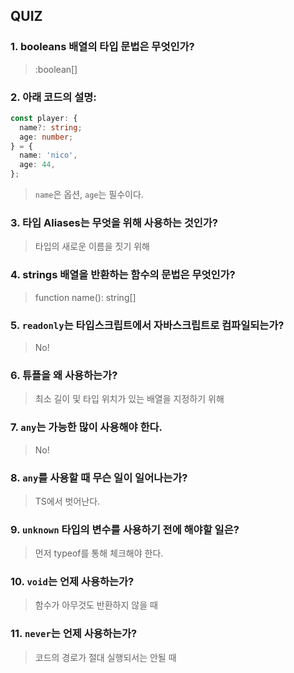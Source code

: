 ## QUIZ

### 1. booleans 배열의 타입 문법은 무엇인가?

> :boolean[]

### 2. 아래 코드의 설명:

```ts
const player: {
  name?: string;
  age: number;
} = {
  name: 'nico',
  age: 44,
};
```

> `name`은 옵션, `age`는 필수이다.

### 3. 타입 Aliases는 무엇을 위해 사용하는 것인가?

> 타입의 새로운 이름을 짓기 위해

### 4. strings 배열을 반환하는 함수의 문법은 무엇인가?

> function name(): string[]

### 5. `readonly`는 타입스크립트에서 자바스크립트로 컴파일되는가?

> No!

### 6. 튜플을 왜 사용하는가?

> 최소 길이 및 타입 위치가 있는 배열을 지정하기 위해

### 7. `any`는 가능한 많이 사용해야 한다.

> No!

### 8. `any`를 사용할 때 무슨 일이 일어나는가?

> TS에서 벗어난다.

### 9. `unknown` 타입의 변수를 사용하기 전에 해야할 일은?

> 먼저 typeof를 통해 체크해야 한다.

### 10. `void`는 언제 사용하는가?

> 함수가 아무것도 반환하지 않을 때

### 11. `never`는 언제 사용하는가?

> 코드의 경로가 절대 실행되서는 안될 때
